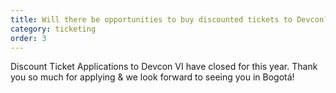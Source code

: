 ```yaml
---
title: Will there be opportunities to buy discounted tickets to Devcon?
category: ticketing
order: 3
---
```

Discount Ticket Applications to Devcon VI have closed for this year. Thank you so much for applying & we look forward to seeing you in Bogotá!